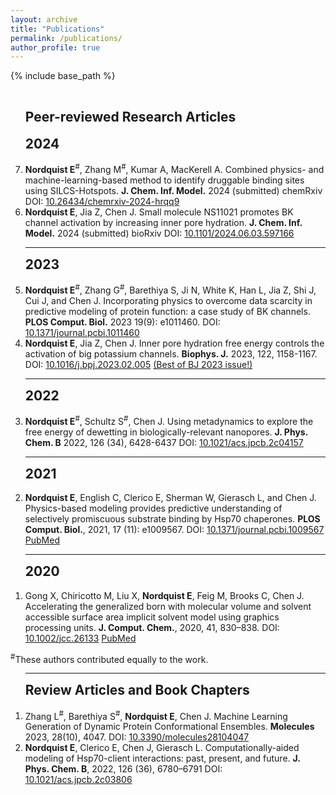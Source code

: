 ```yaml
---
layout: archive
title: "Publications"
permalink: /publications/
author_profile: true
---
```


{% include base_path %}


<!--- reverse ordered list in html, not an 'easy' way to do this in markdown without another package -->
<br>
<ol reversed>

<h2 style='margin-top:0'>Peer-reviewed Research Articles</h2>
<h2 style='margin-top:0'>2024</h2>

<li>
<b>Nordquist E</b><sup>#</sup>, Zhang M<sup>#</sup>, Kumar A, MacKerell A. Combined physics- and machine-learning-based method to identify druggable binding sites using SILCS-Hotspots. <b>J. Chem. Inf. Model.</b> 2024 (submitted) chemRxiv DOI: <a href="https://doi.org/10.26434/chemrxiv-2024-hrqq9">10.26434/chemrxiv-2024-hrqq9</a>
</li>

<li>
<b>Nordquist E</b>, Jia Z, Chen J. Small molecule NS11021 promotes BK channel activation by increasing inner pore hydration. <b>J. Chem. Inf. Model.</b> 2024 (submitted) bioRxiv DOI: <a href="https://doi.org/10.1101/2024.06.03.597166">10.1101/2024.06.03.597166</a>
</li>

<hr>
<h2 style='margin-top:0'>2023</h2>

<li>
<b>Nordquist E</b><sup>#</sup>, Zhang G<sup>#</sup>, Barethiya S, Ji N, White K, Han L, Jia Z, Shi J, Cui J, and Chen J. Incorporating physics to overcome data scarcity in predictive modeling of protein function: a case study of BK channels. <b>PLOS Comput. Biol.</b> 2023 19(9): e1011460. DOI:
<a href="https://doi.org/10.1371/journal.pcbi.1011460">10.1371/journal.pcbi.1011460</a>
</li>


<li>
<b>Nordquist E</b>, Jia Z, Chen J. Inner pore hydration free energy controls the activation of big potassium channels. <b>Biophys. J.</b> 2023, 122, 1158-1167. DOI:
<a href="https://doi.org/10.1016/j.bpj.2023.02.005">10.1016/j.bpj.2023.02.005</a> <a href="https://info.cell.com/best-of-biophysical-journal-2023">(Best of BJ 2023 issue!)</a>
</li>

<hr>
<h2 style='margin-top:0'>2022</h2>

<li>
<b>Nordquist E</b><sup>#</sup>, Schultz S<sup>#</sup>, Chen J. Using metadynamics to explore the free energy of dewetting in biologically-relevant nanopores. <b>J. Phys. Chem. B</b> 2022, 126 (34), 6428-6437 DOI:
<a href="https://doi.org/10.1021/acs.jpcb.2c04157">10.1021/acs.jpcb.2c04157</a>
</li>

<hr>
<h2 style='margin-top:0'>2021</h2>
<li>
<b>Nordquist E</b>, English C, Clerico E, Sherman W, Gierasch L, and Chen J. Physics-based modeling provides predictive understanding of selectively promiscuous substrate binding by Hsp70 chaperones. <b>PLOS Comput. Biol.</b>, 2021, 17 (11): e1009567. DOI:
<a href="https://doi.org/10.1371/journal.pcbi.1009567">10.1371/journal.pcbi.1009567</a>
<a href="https://pubmed.ncbi.nlm.nih.gov/34735438/">PubMed</a>
</li>
<hr>
<h2 style='margin-top:0'>2020</h2>
<li>
Gong X, Chiricotto M, Liu X, <b>Nordquist E</b>, Feig M, Brooks C, Chen J. Accelerating the generalized born with molecular volume and solvent accessible surface area implicit solvent model using graphics processing units. <b>J. Comput. Chem.</b>, 2020, 41, 830–838. DOI:
<a href="https://doi.org/10.1002/jcc.26133">10.1002/jcc.26133</a>
<a href="https://pubmed.ncbi.nlm.nih.gov/31875339/">PubMed</a>
</li>
</ol>

<sup>#</sup>These authors contributed equally to the work.


<ol>

<hr>
<h2 style='margin-top:0'>Review Articles and Book Chapters</h2>

<li>
Zhang L<sup>#</sup>, Barethiya S<sup>#</sup>, <b>Nordquist E</b>, Chen J. Machine Learning Generation of Dynamic Protein Conformational Ensembles. <b>Molecules</b> 2023, 28(10), 4047. DOI:
<a href="https://doi.org/10.3390/molecules28104047">10.3390/molecules28104047</a>
</li>

<li>
<b>Nordquist E</b>, Clerico E, Chen J, Gierasch L. Computationally-aided modeling of Hsp70-client interactions: past, present, and future. <b>J. Phys. Chem. B</b>, 2022, 126 (36), 6780–6791 DOI:
<a href="https://doi.org/10.1021/acs.jpcb.2c03806">10.1021/acs.jpcb.2c03806</a>
</li>

</ol>
